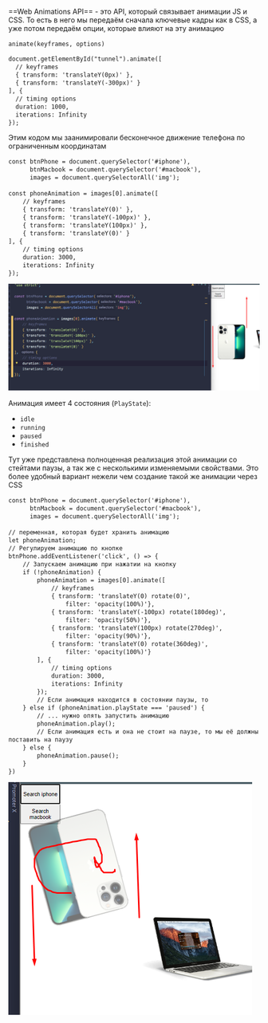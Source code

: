 
==Web Animations API== - это API, который связывает анимации JS и CSS. То есть в него мы передаём сначала ключевые кадры как в CSS, а уже потом передаём опции, которые влияют на эту анимацию

```JS
animate(keyframes, options)
```

```JS
document.getElementById("tunnel").animate([
  // keyframes
  { transform: 'translateY(0px)' },
  { transform: 'translateY(-300px)' }
], {
  // timing options
  duration: 1000,
  iterations: Infinity
});
```

Этим кодом мы заанимировали бесконечное движение телефона по ограниченным координатам

```JS
const btnPhone = document.querySelector('#iphone'),  
      btnMacbook = document.querySelector('#macbook'),  
      images = document.querySelectorAll('img');  
  
const phoneAnimation = images[0].animate([  
    // keyframes  
    { transform: 'translateY(0)' },  
    { transform: 'translateY(-100px)' },  
    { transform: 'translateY(100px)' },  
    { transform: 'translateY(0)' }  
], {  
    // timing options  
    duration: 3000,  
    iterations: Infinity  
});
```

![](_png/Pasted%20image%2020221022114245.png)

Анимация имеет 4 состояния (`PlayState`):
- `idle`
- `running`
- `paused`
- `finished`

Тут уже представлена полноценная реализация этой анимации со стейтами паузы, а так же с несколькими изменяемыми свойствами. Это более удобный вариант нежели чем создание такой же анимации через CSS

```JS
const btnPhone = document.querySelector('#iphone'),  
      btnMacbook = document.querySelector('#macbook'),  
      images = document.querySelectorAll('img');  
  
// переменная, которая будет хранить анимацию  
let phoneAnimation;  
// Регулируем анимацию по кнопке  
btnPhone.addEventListener('click', () => {  
    // Запускаем анимацию при нажатии на кнопку  
    if (!phoneAnimation) {  
        phoneAnimation = images[0].animate([  
            // keyframes  
            { transform: 'translateY(0) rotate(0)',  
                filter: 'opacity(100%)'},  
            { transform: 'translateY(-100px) rotate(180deg)',  
                filter: 'opacity(50%)'},  
            { transform: 'translateY(100px) rotate(270deg)',  
                filter: 'opacity(90%)'},  
            { transform: 'translateY(0) rotate(360deg)',  
                filter: 'opacity(100%)'}  
        ], {  
            // timing options  
            duration: 3000,  
            iterations: Infinity  
        });  
        // Если анимация находится в состоянии паузы, то  
    } else if (phoneAnimation.playState === 'paused') {  
        // ... нужно опять запустить анимацию  
        phoneAnimation.play();  
        // Если анимация есть и она не стоит на паузе, то мы её должны поставить на паузу  
    } else {  
        phoneAnimation.pause();  
    }  
})
```

![](_png/Pasted%20image%2020221022115706.png)